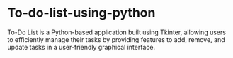 # To-do-list-using-python
To-Do List is a Python-based application built using Tkinter, allowing users to efficiently manage their tasks by providing features to add, remove, and update tasks in a user-friendly graphical interface.
